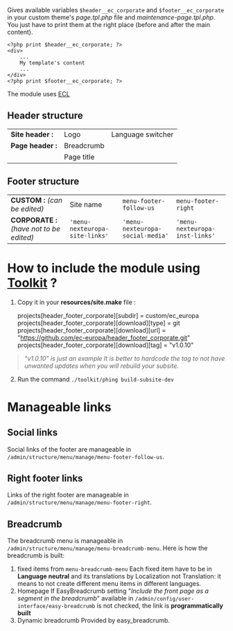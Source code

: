 
Gives available variables `$header__ec_corporate` and `$footer__ec_corporate`  in your custom theme's *page.tpl.php* file and *maintenance-page.tpl.php*.
You just have to print them at the right place (before and after the main content).

    <?php print $header__ec_corporate; ?>
    <div>
	    ...
	    My template's content
	    ...
    </div>
    <?php print $footer__ec_corporate; ?>

The module uses [ECL](https://ec.europa.eu/component-library/ec/)

## Header structure
|  |  | |
|--|--|--|
| **Site header :** | Logo | Language switcher | Search bar |
| **Page header :** | Breadcrumb | | |
|  | Page title | | |

## Footer structure
| | | | |
|--|--|--|--|
| **CUSTOM :** *(can be edited)*| Site name  | `menu-footer-follow-us` | `menu-footer-right` |
| **CORPORATE :** *(have not to be edited)* | `'menu-nexteuropa-site-links'` | `'menu-nexteuropa-social-media'` | `'menu-nexteuropa-inst-links'` | 


#  How to include the module using [Toolkit](https://github.com/ec-europa/toolkit) ?

 1. Copy it in your **resources/site.make** file :

    projects[header_footer_corporate][subdir] = custom/ec_europa
    projects[header_footer_corporate][download][type] = git
    projects[header_footer_corporate][download][url] = "https://github.com/ec-europa/header_footer_corporate.git"
    projects[header_footer_corporate][download][tag] = "v1.0.10"
> *"v1.0.10" is just an example
It is better to hardcode the tag to not have unwanted updates when you will rebuild your subsite.*

 2. Run the command `./toolkit/phing build-subsite-dev`

# Manageable links

## Social links
Social links of the footer are manageable in `/admin/structure/menu/manage/menu-footer-follow-us`.

## Right footer links
Links of the right footer are manageable in `/admin/structure/menu/manage/menu-footer-right`.

##  Breadcrumb
The breadcrumb menu is manageable in `/admin/structure/menu/manage/menu-breadcrumb-menu`.
Here is how the breadcrumb is built:

 1. fixed items from `menu-breadcrumb-menu`
 Each fixed item have to be in **Language neutral** and its translations by Localization not Translation: it means to not create different menu items in different languages.
 2. Homepage
 If EasyBreadcrumb setting "*Include the front page as a segment in the breadcrumb*" available in `/admin/config/user-interface/easy-breadcrumb` is not checked, the link is **programmatically built**
  3. Dynamic breadcrumb
  Provided by easy_breadcrumb.
